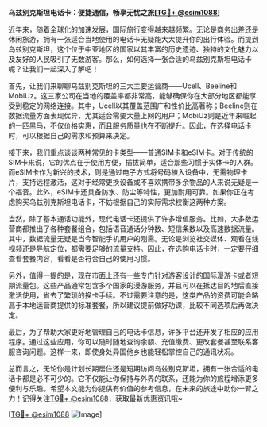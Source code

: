 **乌兹别克斯坦电话卡：便捷通信，畅享无忧之旅[[TG💪+ @esim1088](https://t.me/s/esim1088)]**

近年来，随着全球化的加速发展，国际旅行变得越来越频繁。无论是商务出差还是休闲旅游，拥有一张适合当地使用的电话卡无疑能大大提升你的出行体验。而提到乌兹别克斯坦，这个位于中亚地区的国家以其丰富的历史遗迹、独特的文化魅力以及友好的人民吸引了无数游客。那么，如何选择一张合适的乌兹别克斯坦电话卡呢？让我们一起深入了解吧！

首先，让我们来聊聊乌兹别克斯坦的三大主要运营商——Ucell、Beeline和MobiUz。这三家公司在当地的覆盖率都非常高，能够确保你在大部分地区都能享受到稳定的网络连接。其中，Ucell以其覆盖范围广和性价比高著称；Beeline则在数据流量方面表现优异，尤其适合需要大量上网的用户；MobiUz则是近年来崛起的一匹黑马，不仅价格实惠，而且服务质量也在不断提升。因此，在选择电话卡时，可以根据自己的需求和预算来决定。

接下来，我们重点谈谈两种常见的卡类型——普通SIM卡和eSIM卡。对于传统的SIM卡来说，它的优点在于使用方便，插拔简单，适合那些习惯于实体卡的人群。而eSIM卡作为新兴的技术，则是通过电子方式将号码植入设备中，无需物理卡片，支持远程激活，这对于经常更换设备或不喜欢携带多余物品的人来说无疑是一个福音。此外，eSIM卡还具备防水、防尘等特性，更加耐用可靠。如果你正在考虑购买乌兹别克斯坦电话卡，不妨根据自己的实际需求权衡这两种方案。

当然，除了基本通话功能外，现代电话卡还提供了许多增值服务。比如，大多数运营商都推出了各种套餐组合，包括语音通话分钟数、短信条数以及高速数据流量。其中，数据流量无疑是当今智能手机用户的刚需。无论是浏览社交媒体、观看在线视频还是导航定位，都需要足够的流量支持。因此，在选购电话卡时，一定要仔细查看套餐内容，看看是否符合自己的使用习惯。

另外，值得一提的是，现在市面上还有一些专门针对游客设计的国际漫游卡或者短期流量包。这些产品通常包含多个国家的漫游服务，并且可以在抵达目的地后直接激活使用，省去了繁琐的换卡手续。不过需要注意的是，这类产品的资费可能会略高于本地运营商提供的标准套餐，所以建议提前做好功课，比较不同选项后再做决定。

最后，为了帮助大家更好地管理自己的电话卡信息，许多平台还开发了相应的应用程序。通过这些应用，你可以随时随地查询余额、充值缴费、更改套餐甚至联系客服咨询问题。这样一来，即使身处异国他乡也能轻松掌控自己的通讯状况。

总而言之，无论你是计划长期居住还是短期访问乌兹别克斯坦，拥有一张合适的电话卡都是必不可少的。它不仅能让你保持与外界的联系，还能为你的旅程增添更多便利与乐趣。希望本文能为你提供有价值的参考信息，在未来的旅途中助你一臂之力！记得关注[TG💪+ @esim1088](https://t.me/s/esim1088)，获取最新优惠资讯哦~

[[TG💪+ @esim1088](https://t.me/s/esim1088) ![Image](https://i.postimg.cc/4NQfJmqS/Snipaste-2025-05-13-00-14-12.png)]